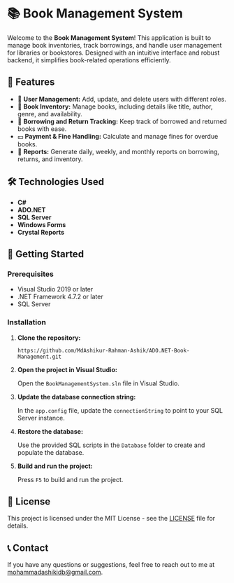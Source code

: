 <h1>📚 Book Management System</h1>

<p>Welcome to the <strong>Book Management System</strong>! This application is built to manage book inventories, track borrowings, and handle user management for libraries or bookstores. Designed with an intuitive interface and robust backend, it simplifies book-related operations efficiently.</p>

<h2>🚀 Features</h2>
<ul>
  <li>👤 <strong>User Management:</strong> Add, update, and delete users with different roles.</li>
  <li>📖 <strong>Book Inventory:</strong> Manage books, including details like title, author, genre, and availability.</li>
  <li>🔄 <strong>Borrowing and Return Tracking:</strong> Keep track of borrowed and returned books with ease.</li>
  <li>💵 <strong>Payment & Fine Handling:</strong> Calculate and manage fines for overdue books.</li>
  <li>📅 <strong>Reports:</strong> Generate daily, weekly, and monthly reports on borrowing, returns, and inventory.</li>
</ul>

<h2>🛠️ Technologies Used</h2>
<ul>
  <li><strong>C#</strong></li>
  <li><strong>ADO.NET</strong></li>
  <li><strong>SQL Server</strong></li>
  <li><strong>Windows Forms</strong></li>
  <li><strong>Crystal Reports</strong></li>
</ul>

<h2>🏁 Getting Started</h2>

<h3>Prerequisites</h3>
<ul>
  <li>Visual Studio 2019 or later</li>
  <li>.NET Framework 4.7.2 or later</li>
  <li>SQL Server</li>
</ul>

<h3>Installation</h3>
<ol>
  <li>
    <strong>Clone the repository:</strong>
    <pre><code>https://github.com/MdAshikur-Rahman-Ashik/ADO.NET-Book-Management.git</code></pre>
  </li>
  <li>
    <strong>Open the project in Visual Studio:</strong>
    <p>Open the <code>BookManagementSystem.sln</code> file in Visual Studio.</p>
  </li>
  <li>
    <strong>Update the database connection string:</strong>
    <p>In the <code>app.config</code> file, update the <code>connectionString</code> to point to your SQL Server instance.</p>
  </li>
  <li>
    <strong>Restore the database:</strong>
    <p>Use the provided SQL scripts in the <code>Database</code> folder to create and populate the database.</p>
  </li>
  <li>
    <strong>Build and run the project:</strong>
    <p>Press <code>F5</code> to build and run the project.</p>
  </li>
</ol>

<h2>📝 License</h2>
<p>This project is licensed under the MIT License - see the <a href="LICENSE">LICENSE</a> file for details.</p>

<h2>📞 Contact</h2>
<p>If you have any questions or suggestions, feel free to reach out to me at <a href="mailto:mohammadashikidb@gmail.com">mohammadashikidb@gmail.com</a>.</p>

